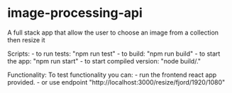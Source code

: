 # image-processing-api
 A full stack app that allow the user to choose an image from a collection then resize it

Scripts:
    - to run tests: "npm run test"
    - to build: "npm run build"
    - to start the app: "npm run start"
    - to start compiled version: "node build/."
  
  Functionality:
   To test functionality you can:
    - run the frontend react app provided.
    - or use endpoint "http://localhost:3000/resize/fjord/1920/1080"
    
 
